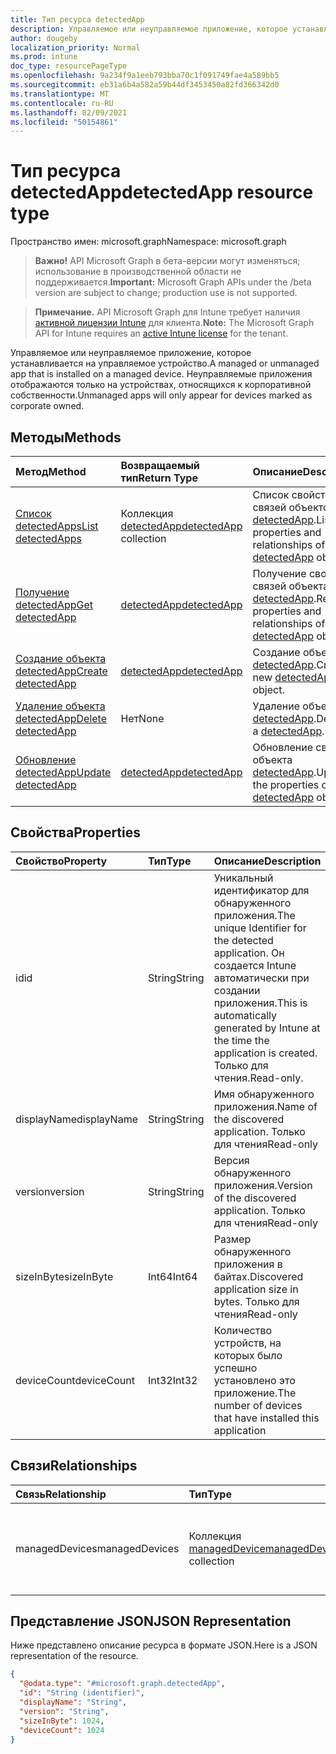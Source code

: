 ```yaml
---
title: Тип ресурса detectedApp
description: Управляемое или неуправляемое приложение, которое устанавливается на управляемое устройство. Неуправляемые приложения отображаются только на устройствах, относящихся к корпоративной собственности.
author: dougeby
localization_priority: Normal
ms.prod: intune
doc_type: resourcePageType
ms.openlocfilehash: 9a234f9a1eeb793bba70c1f091749fae4a589bb5
ms.sourcegitcommit: eb31a6b4a582a59b44df3453450a82fd366342d0
ms.translationtype: MT
ms.contentlocale: ru-RU
ms.lasthandoff: 02/09/2021
ms.locfileid: "50154861"
---
```

# <a name="detectedapp-resource-type"></a><span data-ttu-id="e3d9b-104">Тип ресурса detectedApp</span><span class="sxs-lookup"><span data-stu-id="e3d9b-104">detectedApp resource type</span></span>

<span data-ttu-id="e3d9b-105">Пространство имен: microsoft.graph</span><span class="sxs-lookup"><span data-stu-id="e3d9b-105">Namespace: microsoft.graph</span></span>

> <span data-ttu-id="e3d9b-106">**Важно!** API Microsoft Graph в бета-версии могут изменяться; использование в производственной области не поддерживается.</span><span class="sxs-lookup"><span data-stu-id="e3d9b-106">**Important:** Microsoft Graph APIs under the /beta version are subject to change; production use is not supported.</span></span>

> <span data-ttu-id="e3d9b-107">**Примечание.** API Microsoft Graph для Intune требует наличия [активной лицензии Intune](https://go.microsoft.com/fwlink/?linkid=839381) для клиента.</span><span class="sxs-lookup"><span data-stu-id="e3d9b-107">**Note:** The Microsoft Graph API for Intune requires an [active Intune license](https://go.microsoft.com/fwlink/?linkid=839381) for the tenant.</span></span>

<span data-ttu-id="e3d9b-108">Управляемое или неуправляемое приложение, которое устанавливается на управляемое устройство.</span><span class="sxs-lookup"><span data-stu-id="e3d9b-108">A managed or unmanaged app that is installed on a managed device.</span></span> <span data-ttu-id="e3d9b-109">Неуправляемые приложения отображаются только на устройствах, относящихся к корпоративной собственности.</span><span class="sxs-lookup"><span data-stu-id="e3d9b-109">Unmanaged apps will only appear for devices marked as corporate owned.</span></span>

## <a name="methods"></a><span data-ttu-id="e3d9b-110">Методы</span><span class="sxs-lookup"><span data-stu-id="e3d9b-110">Methods</span></span>
|<span data-ttu-id="e3d9b-111">Метод</span><span class="sxs-lookup"><span data-stu-id="e3d9b-111">Method</span></span>|<span data-ttu-id="e3d9b-112">Возвращаемый тип</span><span class="sxs-lookup"><span data-stu-id="e3d9b-112">Return Type</span></span>|<span data-ttu-id="e3d9b-113">Описание</span><span class="sxs-lookup"><span data-stu-id="e3d9b-113">Description</span></span>|
|:---|:---|:---|
|[<span data-ttu-id="e3d9b-114">Список detectedApps</span><span class="sxs-lookup"><span data-stu-id="e3d9b-114">List detectedApps</span></span>](../api/intune-devices-detectedapp-list.md)|<span data-ttu-id="e3d9b-115">Коллекция [detectedApp](../resources/intune-devices-detectedapp.md)</span><span class="sxs-lookup"><span data-stu-id="e3d9b-115">[detectedApp](../resources/intune-devices-detectedapp.md) collection</span></span>|<span data-ttu-id="e3d9b-116">Список свойств и связей объектов [detectedApp](../resources/intune-devices-detectedapp.md).</span><span class="sxs-lookup"><span data-stu-id="e3d9b-116">List properties and relationships of the [detectedApp](../resources/intune-devices-detectedapp.md) objects.</span></span>|
|[<span data-ttu-id="e3d9b-117">Получение detectedApp</span><span class="sxs-lookup"><span data-stu-id="e3d9b-117">Get detectedApp</span></span>](../api/intune-devices-detectedapp-get.md)|[<span data-ttu-id="e3d9b-118">detectedApp</span><span class="sxs-lookup"><span data-stu-id="e3d9b-118">detectedApp</span></span>](../resources/intune-devices-detectedapp.md)|<span data-ttu-id="e3d9b-119">Получение свойств и связей объекта [detectedApp](../resources/intune-devices-detectedapp.md).</span><span class="sxs-lookup"><span data-stu-id="e3d9b-119">Read properties and relationships of the [detectedApp](../resources/intune-devices-detectedapp.md) object.</span></span>|
|[<span data-ttu-id="e3d9b-120">Создание объекта detectedApp</span><span class="sxs-lookup"><span data-stu-id="e3d9b-120">Create detectedApp</span></span>](../api/intune-devices-detectedapp-create.md)|[<span data-ttu-id="e3d9b-121">detectedApp</span><span class="sxs-lookup"><span data-stu-id="e3d9b-121">detectedApp</span></span>](../resources/intune-devices-detectedapp.md)|<span data-ttu-id="e3d9b-122">Создание объекта [detectedApp](../resources/intune-devices-detectedapp.md).</span><span class="sxs-lookup"><span data-stu-id="e3d9b-122">Create a new [detectedApp](../resources/intune-devices-detectedapp.md) object.</span></span>|
|[<span data-ttu-id="e3d9b-123">Удаление объекта detectedApp</span><span class="sxs-lookup"><span data-stu-id="e3d9b-123">Delete detectedApp</span></span>](../api/intune-devices-detectedapp-delete.md)|<span data-ttu-id="e3d9b-124">Нет</span><span class="sxs-lookup"><span data-stu-id="e3d9b-124">None</span></span>|<span data-ttu-id="e3d9b-125">Удаление объекта [detectedApp](../resources/intune-devices-detectedapp.md).</span><span class="sxs-lookup"><span data-stu-id="e3d9b-125">Deletes a [detectedApp](../resources/intune-devices-detectedapp.md).</span></span>|
|[<span data-ttu-id="e3d9b-126">Обновление detectedApp</span><span class="sxs-lookup"><span data-stu-id="e3d9b-126">Update detectedApp</span></span>](../api/intune-devices-detectedapp-update.md)|[<span data-ttu-id="e3d9b-127">detectedApp</span><span class="sxs-lookup"><span data-stu-id="e3d9b-127">detectedApp</span></span>](../resources/intune-devices-detectedapp.md)|<span data-ttu-id="e3d9b-128">Обновление свойств объекта [detectedApp](../resources/intune-devices-detectedapp.md).</span><span class="sxs-lookup"><span data-stu-id="e3d9b-128">Update the properties of a [detectedApp](../resources/intune-devices-detectedapp.md) object.</span></span>|

## <a name="properties"></a><span data-ttu-id="e3d9b-129">Свойства</span><span class="sxs-lookup"><span data-stu-id="e3d9b-129">Properties</span></span>
|<span data-ttu-id="e3d9b-130">Свойство</span><span class="sxs-lookup"><span data-stu-id="e3d9b-130">Property</span></span>|<span data-ttu-id="e3d9b-131">Тип</span><span class="sxs-lookup"><span data-stu-id="e3d9b-131">Type</span></span>|<span data-ttu-id="e3d9b-132">Описание</span><span class="sxs-lookup"><span data-stu-id="e3d9b-132">Description</span></span>|
|:---|:---|:---|
|<span data-ttu-id="e3d9b-133">id</span><span class="sxs-lookup"><span data-stu-id="e3d9b-133">id</span></span>|<span data-ttu-id="e3d9b-134">String</span><span class="sxs-lookup"><span data-stu-id="e3d9b-134">String</span></span>|<span data-ttu-id="e3d9b-135">Уникальный идентификатор для обнаруженного приложения.</span><span class="sxs-lookup"><span data-stu-id="e3d9b-135">The unique Identifier for the detected application.</span></span> <span data-ttu-id="e3d9b-136">Он создается Intune автоматически при создании приложения.</span><span class="sxs-lookup"><span data-stu-id="e3d9b-136">This is automatically generated by Intune at the time the application is created.</span></span> <span data-ttu-id="e3d9b-137">Только для чтения.</span><span class="sxs-lookup"><span data-stu-id="e3d9b-137">Read-only.</span></span>|
|<span data-ttu-id="e3d9b-138">displayName</span><span class="sxs-lookup"><span data-stu-id="e3d9b-138">displayName</span></span>|<span data-ttu-id="e3d9b-139">String</span><span class="sxs-lookup"><span data-stu-id="e3d9b-139">String</span></span>|<span data-ttu-id="e3d9b-140">Имя обнаруженного приложения.</span><span class="sxs-lookup"><span data-stu-id="e3d9b-140">Name of the discovered application.</span></span> <span data-ttu-id="e3d9b-141">Только для чтения</span><span class="sxs-lookup"><span data-stu-id="e3d9b-141">Read-only</span></span>|
|<span data-ttu-id="e3d9b-142">version</span><span class="sxs-lookup"><span data-stu-id="e3d9b-142">version</span></span>|<span data-ttu-id="e3d9b-143">String</span><span class="sxs-lookup"><span data-stu-id="e3d9b-143">String</span></span>|<span data-ttu-id="e3d9b-144">Версия обнаруженного приложения.</span><span class="sxs-lookup"><span data-stu-id="e3d9b-144">Version of the discovered application.</span></span> <span data-ttu-id="e3d9b-145">Только для чтения</span><span class="sxs-lookup"><span data-stu-id="e3d9b-145">Read-only</span></span>|
|<span data-ttu-id="e3d9b-146">sizeInByte</span><span class="sxs-lookup"><span data-stu-id="e3d9b-146">sizeInByte</span></span>|<span data-ttu-id="e3d9b-147">Int64</span><span class="sxs-lookup"><span data-stu-id="e3d9b-147">Int64</span></span>|<span data-ttu-id="e3d9b-148">Размер обнаруженного приложения в байтах.</span><span class="sxs-lookup"><span data-stu-id="e3d9b-148">Discovered application size in bytes.</span></span> <span data-ttu-id="e3d9b-149">Только для чтения</span><span class="sxs-lookup"><span data-stu-id="e3d9b-149">Read-only</span></span>|
|<span data-ttu-id="e3d9b-150">deviceCount</span><span class="sxs-lookup"><span data-stu-id="e3d9b-150">deviceCount</span></span>|<span data-ttu-id="e3d9b-151">Int32</span><span class="sxs-lookup"><span data-stu-id="e3d9b-151">Int32</span></span>|<span data-ttu-id="e3d9b-152">Количество устройств, на которых было успешно установлено это приложение.</span><span class="sxs-lookup"><span data-stu-id="e3d9b-152">The number of devices that have installed this application</span></span>|

## <a name="relationships"></a><span data-ttu-id="e3d9b-153">Связи</span><span class="sxs-lookup"><span data-stu-id="e3d9b-153">Relationships</span></span>
|<span data-ttu-id="e3d9b-154">Связь</span><span class="sxs-lookup"><span data-stu-id="e3d9b-154">Relationship</span></span>|<span data-ttu-id="e3d9b-155">Тип</span><span class="sxs-lookup"><span data-stu-id="e3d9b-155">Type</span></span>|<span data-ttu-id="e3d9b-156">Описание</span><span class="sxs-lookup"><span data-stu-id="e3d9b-156">Description</span></span>|
|:---|:---|:---|
|<span data-ttu-id="e3d9b-157">managedDevices</span><span class="sxs-lookup"><span data-stu-id="e3d9b-157">managedDevices</span></span>|<span data-ttu-id="e3d9b-158">Коллекция [managedDevice](../resources/intune-shared-manageddevice.md)</span><span class="sxs-lookup"><span data-stu-id="e3d9b-158">[managedDevice](../resources/intune-shared-manageddevice.md) collection</span></span>|<span data-ttu-id="e3d9b-159">Устройства, на которых установлено обнаруженное приложение</span><span class="sxs-lookup"><span data-stu-id="e3d9b-159">The devices that have the discovered application installed</span></span>|

## <a name="json-representation"></a><span data-ttu-id="e3d9b-160">Представление JSON</span><span class="sxs-lookup"><span data-stu-id="e3d9b-160">JSON Representation</span></span>
<span data-ttu-id="e3d9b-161">Ниже представлено описание ресурса в формате JSON.</span><span class="sxs-lookup"><span data-stu-id="e3d9b-161">Here is a JSON representation of the resource.</span></span>
<!-- {
  "blockType": "resource",
  "keyProperty": "id",
  "@odata.type": "microsoft.graph.detectedApp"
}
-->
``` json
{
  "@odata.type": "#microsoft.graph.detectedApp",
  "id": "String (identifier)",
  "displayName": "String",
  "version": "String",
  "sizeInByte": 1024,
  "deviceCount": 1024
}
```




